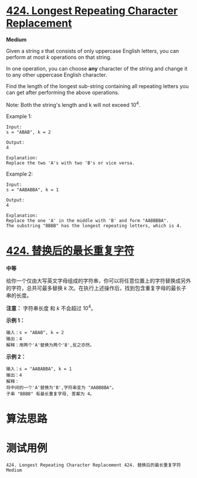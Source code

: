 # [424. Longest Repeating Character Replacement][enTitle]

**Medium**

Given a string  *s*  that consists of only uppercase English letters, you can perform at most  *k*  operations on that string.

In one operation, you can choose **any**  character of the string and change it to any other uppercase English character.

Find the length of the longest sub-string containing all repeating letters you can get after performing the above operations.

Note: Both the string's length and k will not exceed 10<sup>4</sup>.

Example 1:

```
Input:
s = "ABAB", k = 2

Output:
4

Explanation:
Replace the two 'A's with two 'B's or vice versa.

```



Example 2:

```
Input:
s = "AABABBA", k = 1

Output:
4

Explanation:
Replace the one 'A' in the middle with 'B' and form "AABBBBA".
The substring "BBBB" has the longest repeating letters, which is 4.

```




# [424. 替换后的最长重复字符][cnTitle]

**中等**

给你一个仅由大写英文字母组成的字符串，你可以将任意位置上的字符替换成另外的字符，总共可最多替换  *k* 次。在执行上述操作后，找到包含重复字母的最长子串的长度。

**注意：** 字符串长度 和  *k* 不会超过 10<sup>4</sup>。



**示例 1：** 

```
输入：s = "ABAB", k = 2
输出：4
解释：用两个'A'替换为两个'B',反之亦然。

```

**示例 2：** 

```
输入：s = "AABABBA", k = 1
输出：4
解释：
将中间的一个'A'替换为'B',字符串变为 "AABBBBA"。
子串 "BBBB" 有最长重复字母, 答案为 4。

```




# 算法思路

# 测试用例
```
424. Longest Repeating Character Replacement 424. 替换后的最长重复字符 Medium
```

[enTitle]: https://leetcode.com/problems/longest-repeating-character-replacement/
[cnTitle]: https://leetcode-cn.com/problems/longest-repeating-character-replacement/
